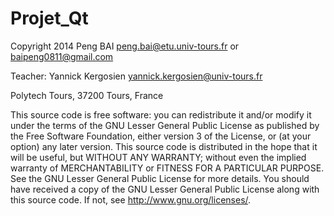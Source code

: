 Projet_Qt 
=========

 Copyright 2014 Peng BAI <peng.bai@etu.univ-tours.fr> or <baipeng0811@gmail.com>
 
 Teacher: Yannick Kergosien <yannick.kergosien@univ-tours.fr>
 
 Polytech Tours, 37200 Tours, France

 This source code is free software: you can redistribute it and/or modify it under
 the terms of the GNU Lesser General Public License as published by the Free
 Software Foundation, either version 3 of the License, or (at your option) any
 later version. This source code is distributed in the hope that it will be useful, 
 but WITHOUT ANY WARRANTY; without even the implied warranty of MERCHANTABILITY or 
 FITNESS FOR A PARTICULAR PURPOSE. See the GNU Lesser General Public License for more
 details. You should have received a copy of the GNU Lesser General Public License
 along with this source code. If not, see <http://www.gnu.org/licenses/>.

